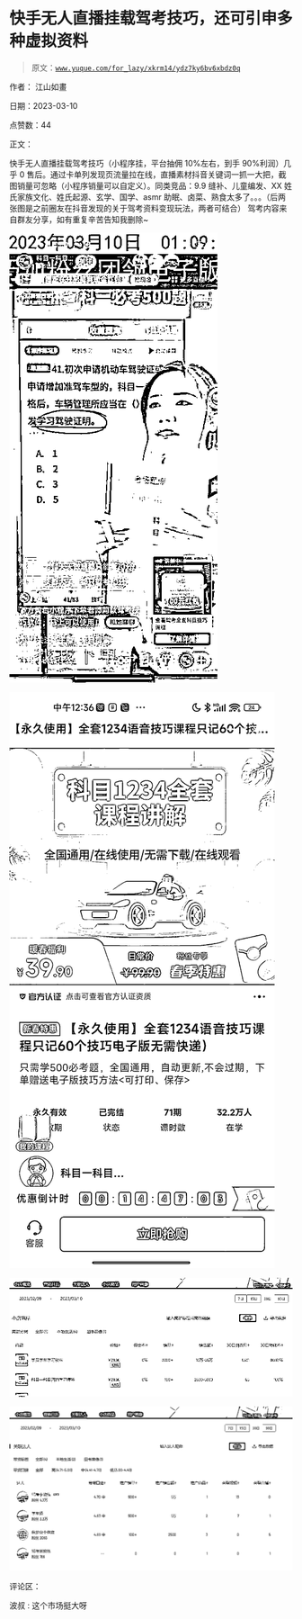# 快手无人直播挂载驾考技巧，还可引申多种虚拟资料

> 原文：[`www.yuque.com/for_lazy/xkrm14/ydz7ky6bv6xbdz0q`](https://www.yuque.com/for_lazy/xkrm14/ydz7ky6bv6xbdz0q)

作者： 江山如畫 

日期：2023-03-10 

点赞数：44 

正文： 

快手无人直播挂载驾考技巧（小程序挂，平台抽佣 10%左右，到手 90%利润）几乎 0 售后。通过卡单列发现页流量拉在线，直播素材抖音关键词一抓一大把，截图销量可忽略（小程序销量可以自定义）。同类竞品：9.9 缝补、儿童编发、XX 姓氏家族文化、姓氏起源、玄学、国学、asmr 助眠、卤菜、熟食太多了。。。（后两张图是之前圈友在抖音发现的关于驾考资料变现玩法，两者可结合） 驾考内容来自群友分享，如有重复辛苦告知我删除~ 

![](img/8a0a3c2f3cf34046e0778cbbd63b25b3.png)  

![](img/e71d8bbd9b395731ae5bfebc566c8b0b.png) 

![](img/8448f92a6e1ebf745ea1a95a1cf0d3f4.png)  

![](img/9d2e88cc18672b535857a9a54e877866.png)  

评论区： 

波叔 : 这个市场挺大呀 

